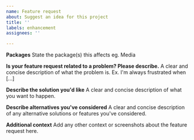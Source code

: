 ```yaml
---
name: Feature request
about: Suggest an idea for this project
title: ''
labels: enhancement
assignees: ''

---
```


**Packages**
State the package(s) this affects eg. Media

**Is your feature request related to a problem? Please describe.**
A clear and concise description of what the problem is. Ex. I'm always frustrated when [...]

**Describe the solution you'd like**
A clear and concise description of what you want to happen.

**Describe alternatives you've considered**
A clear and concise description of any alternative solutions or features you've considered.

**Additional context**
Add any other context or screenshots about the feature request here.
